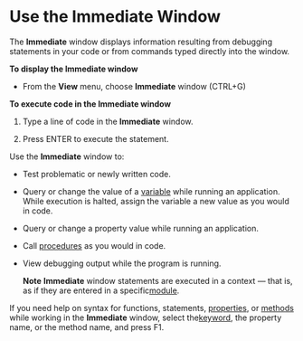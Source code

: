 
# Use the Immediate Window

The  **Immediate** window displays information resulting from debugging statements in your code or from commands typed directly into the window.

 **To display the Immediate window**




- From the  **View** menu, choose **Immediate** window (CTRL+G)
    

 **To execute code in the Immediate window**


1. Type a line of code in the  **Immediate** window.
    
2. Press ENTER to execute the statement.
    

Use the  **Immediate** window to:


- Test problematic or newly written code.
    
- Query or change the value of a [variable](b8bdf64f-5920-1ae9-16d0-b26d09524a30.md) while running an application. While execution is halted, assign the variable a new value as you would in code.
    
- Query or change a property value while running an application.
    
- Call [procedures](b8bdf64f-5920-1ae9-16d0-b26d09524a30.md) as you would in code.
    
- View debugging output while the program is running.
    
     **Note**   **Immediate** window statements are executed in a context — that is, as if they are entered in a specific[module](b8bdf64f-5920-1ae9-16d0-b26d09524a30.md).

If you need help on syntax for functions, statements, [properties](b8bdf64f-5920-1ae9-16d0-b26d09524a30.md), or [methods](b8bdf64f-5920-1ae9-16d0-b26d09524a30.md) while working in the **Immediate** window, select the[keyword](b8bdf64f-5920-1ae9-16d0-b26d09524a30.md), the property name, or the method name, and press F1.
